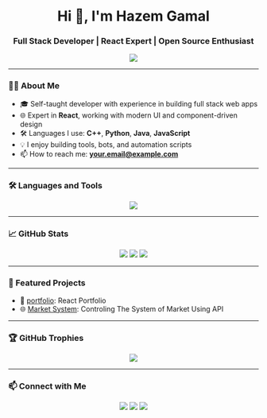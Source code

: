 <h1 align="center">Hi 👋, I'm Hazem Gamal</h1>
<h3 align="center">Full Stack Developer | React Expert | Open Source Enthusiast</h3>

<p align="center">
  <img src="https://readme-typing-svg.demolab.com/?lines=Full%20Stack%20Web%20Developer;React%20%7C%20Node.js%20%7C%20PHP%20%7C%20MongoDB;Loves%20clean%20code%20and%20open%20source!" />
</p>

---

### 👨‍💻 About Me

- 🎓 Self-taught developer with experience in building full stack web apps
- 🌐 Expert in **React**, working with modern UI and component-driven design
- 🛠️ Languages I use: **C++**, **Python**, **Java**, **JavaScript**
- 💡 I enjoy building tools, bots, and automation scripts
- 📫 How to reach me: **your.email@example.com**

---

### 🛠️ Languages and Tools

<p align="center">
  <img src="https://skillicons.dev/icons?i=cpp,python,java,js,react,mongodb,mysql,php,git,github,vscode,linux" />
</p>

---

### 📈 GitHub Stats

<p align="center">
  <img src="https://github-readme-stats.vercel.app/api?username=hazem257&show_icons=true&theme=radical&count_private=true" />
  <img src="https://github-readme-streak-stats.herokuapp.com/?user=hazem257&theme=radical" />
  <img src="https://github-readme-stats.vercel.app/api/top-langs/?username=hazem257&layout=compact&theme=radical" />
</p>

---

### 🚀 Featured Projects

- 🧠 [portfolio](https://hazem1104.vercel.app/): React Portfolio 
- 🌐 [Market System](https://final2-ten.vercel.app/): Controling The System of Market Using API  

---

### 🏆 GitHub Trophies

<p align="center">
  <img src="https://github-profile-trophy.vercel.app/?username=hazem257&theme=radical&margin-w=10&no-frame=true" />
</p>

---

### 📫 Connect with Me

<p align="center">
  <a href="https://twitter.com/yourhandle"><img src="https://img.shields.io/badge/Twitter-1DA1F2?style=for-the-badge&logo=twitter&logoColor=white" /></a>
  <a href="Gemail:hazemgmall45@gmail.com"><img src="https://img.shields.io/badge/Gmail-D14836?style=for-the-badge&logo=gmail&logoColor=white" /></a>
  <a href="https://www.linkedin.com/in/hazem-gmall-2537b4371/"><img src="https://img.shields.io/badge/LinkedIn-0077B5?style=for-the-badge&logo=linkedin&logoColor=white" /></a>
</p>
